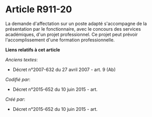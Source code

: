 # Article R911-20

La demande d'affectation sur un poste adapté s'accompagne de la présentation par le fonctionnaire, avec le concours des
services académiques, d'un projet professionnel. Ce projet peut prévoir l'accomplissement d'une formation professionnelle.

**Liens relatifs à cet article**

_Anciens textes_:

  - Décret n°2007-632 du 27 avril 2007 - art. 9 (Ab)

_Codifié par_:

  - Décret n°2015-652 du 10 juin 2015 - art.

_Créé par_:

  - Décret n°2015-652 du 10 juin 2015 - art.
